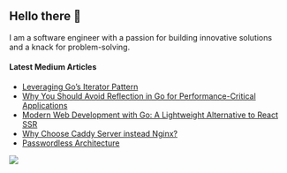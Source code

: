 ## Hello there 👋

I am a software engineer with a passion for building innovative solutions and a knack for problem-solving.

#### Latest Medium Articles

<!-- ARTICLES:START -->
- [Leveraging Go’s Iterator Pattern](https://engineering.teknasyon.com/leveraging-gos-iterator-pattern-30b7d3be783f?source=rss-ced864c5b828------2)
- [Why You Should Avoid Reflection in Go for Performance-Critical Applications](https://9ssi7.medium.com/why-you-should-avoid-reflection-in-go-for-performance-critical-applications-1e835b341b35?source=rss-ced864c5b828------2)
- [Modern Web Development with Go: A Lightweight Alternative to React SSR](https://engineering.turistikrota.com/modern-web-development-with-go-a-lightweight-alternative-to-react-ssr-cccce8631773?source=rss-ced864c5b828------2)
- [Why Choose Caddy Server instead Nginx?](https://9ssi7.medium.com/why-choose-caddy-server-over-nginx-e49b01c631a1?source=rss-ced864c5b828------2)
- [Passwordless Architecture](https://engineering.turistikrota.com/passwordless-architecture-18d03e4dcb6a?source=rss-ced864c5b828------2)
<!-- ARTICLES:END -->

<picture>
  <source
    srcset="https://streak-stats.demolab.com/?user=9ssi7&theme=dark&hide_border=true&border_radius=10"
    media="(prefers-color-scheme: dark)"
  />
  <source
    srcset="https://github-readme-streak-stats.herokuapp.com?user=9ssi7&hide_border=true&border_radius=10"
    media="(prefers-color-scheme: light), (prefers-color-scheme: no-preference)"
  />
  <img src="https://streak-stats.demolab.com/?user=9ssi7&hide_border=true&border_radius=10" />
</picture>
</p>
